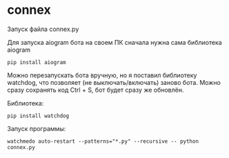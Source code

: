 # connex

Запуск файла connex.py

Для запуска aiogram бота на своем ПК сначала нужна сама библиотека aiogram

`pip install aiogram`

Можно перезапускать бота вручную, но я поставил библиотеку watchdog, что позволяет (не выключать/включать) заново бота.
Можно сразу сохранять код Ctrl + S, бот будет сразу же обновлён.

Библиотека:

`pip install watchdog`

Запуск программы:

`watchmedo auto-restart --patterns="*.py" --recursive -- python connex.py`
